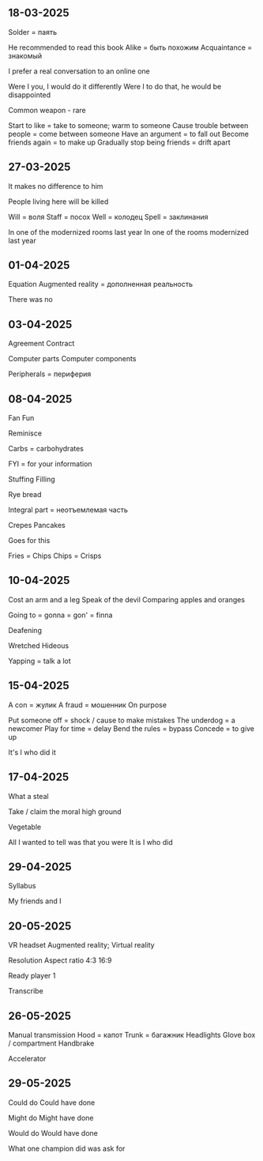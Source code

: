 ## 18-03-2025

Solder = паять

He recommended to read this book
Alike = быть похожим
Acquaintance = знакомый 

I prefer a real conversation to an online one

Were I you, I would do it differently 
Were I to do that, he would be disappointed 

Common weapon - rare 

Start to like = take to someone; warm to someone
Cause trouble between people = come between someone
Have an argument = to fall out
Become friends again = to make up
Gradually stop being friends = drift apart

## 27-03-2025

It makes no difference to him 

People living here will be killed

Will = воля
Staff = посох
Well = колодец
Spell = заклинания

In one of the modernized rooms last year
In one of the rooms modernized last year

## 01-04-2025

Equation 
Augmented reality = дополненная реальность

There was no

## 03-04-2025

Agreement 
Contract

Computer parts
Computer components

Peripherals = периферия 

## 08-04-2025

Fan
Fun

Reminisce

Carbs = carbohydrates

FYI = for your information

Stuffing
Filling 

Rye bread

Integral part = неотъемлемая часть

Crepes 
Pancakes

Goes for this

Fries = Chips
Chips = Crisps


## 10-04-2025

Cost an arm and a leg
Speak of the devil
Comparing apples and oranges

Going to = gonna = gon' = finna

Deafening 

Wretched
Hideous 

Yapping = talk a lot

## 15-04-2025

A con = жулик
A fraud = мошенник 
On purpose

Put someone off = shock / cause to make mistakes
The underdog = a newcomer
Play for time = delay 
Bend the rules = bypass 
Concede = to give up

It's I who did it

## 17-04-2025

What a steal

Take / claim the moral high ground

Vegetable 

All I wanted to tell was that you were
It is I who did 

## 29-04-2025

Syllabus

My friends and I 

## 20-05-2025

VR headset
Augmented reality; Virtual reality

Resolution
Aspect ratio
4:3
16:9

Ready player 1

Transcribe

## 26-05-2025

Manual transmission
Hood = капот
Trunk = багажник
Headlights
Glove box / compartment
Handbrake

Accelerator

## 29-05-2025

Could do
Could have done

Might do
Might have done

Would do
Would have done

What one champion did was ask for